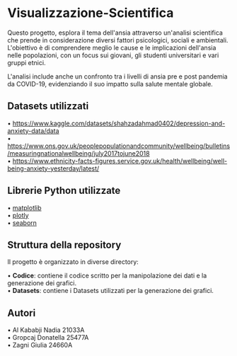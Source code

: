 # Visualizzazione-Scientifica
Questo progetto, esplora il tema dell'ansia attraverso un'analisi scientifica che prende in considerazione diversi fattori psicologici, sociali e ambientali. L'obiettivo è di comprendere meglio le cause e le implicazioni dell'ansia nelle popolazioni, con un focus sui giovani, gli studenti universitari e vari gruppi etnici.

L'analisi include anche un confronto tra i livelli di ansia pre e post pandemia da COVID-19, evidenziando il suo impatto sulla salute mentale globale.

## Datasets utilizzati 
• https://www.kaggle.com/datasets/shahzadahmad0402/depression-and-anxiety-data/data  
• https://www.ons.gov.uk/peoplepopulationandcommunity/wellbeing/bulletins/measuringnationalwellbeing/july2017tojune2018  
• https://www.ethnicity-facts-figures.service.gov.uk/health/wellbeing/well-being-anxiety-yesterday/latest/
## Librerie Python utilizzate
• [matplotlib](https://matplotlib.org/)   
• [plotly](https://plotly.com/graphing-libraries/  )  
• [seaborn](https://seaborn.pydata.org/  )   

## Struttura della repository
Il progetto è organizzato in diverse directory:

• **Codice**:  contiene il codice scritto per la manipolazione dei dati e la generazione dei grafici.  
• **Datasets**: contiene i Datasets utilizzati per la generazione dei grafici.    

## Autori
•  Al Kababji Nadia 21033A  
•  Gropcaj Donatella 25477A  
•  Zagni Giulia 24660A  
